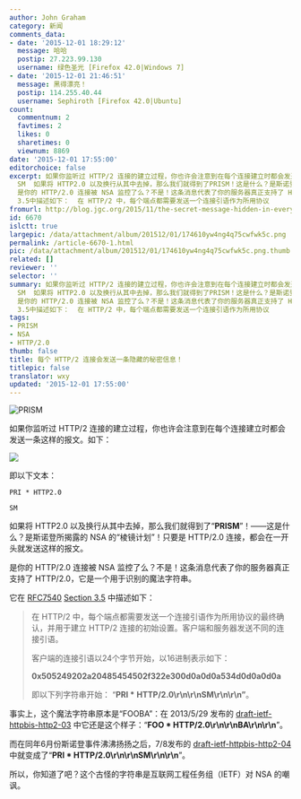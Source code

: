 ```yaml
---
author: John Graham
category: 新闻
comments_data:
- date: '2015-12-01 18:29:12'
  message: 哈哈
  postip: 27.223.99.130
  username: 绿色圣光 [Firefox 42.0|Windows 7]
- date: '2015-12-01 21:46:51'
  message: 黑得漂亮！
  postip: 114.255.40.44
  username: Sephiroth [Firefox 42.0|Ubuntu]
count:
  commentnum: 2
  favtimes: 2
  likes: 0
  sharetimes: 0
  viewnum: 8869
date: '2015-12-01 17:55:00'
editorchoice: false
excerpt: 如果你监听过 HTTP/2 连接的建立过程，你也许会注意到在每个连接建立时都会发送一条这样的报文。如下：  即以下文本： PRI * HTTP2.0
  SM  如果将 HTTP2.0 以及换行从其中去掉，那么我们就得到了PRISM！这是什么？是斯诺登所揭露的 NSA 的棱镜计划！只要是 HTTP/2.0 连接，都会在一开头就发送这样的报文。
  是你的 HTTP/2.0 连接被 NSA 监控了么？不是！这条消息代表了你的服务器真正支持了 HTTP/2.0，它是一个用于识别的魔法字符串。 它在 RFC7540Section
  3.5中描述如下：  在 HTTP/2 中，每个端点都需要发送一个连接引语作为所用协议
fromurl: http://blog.jgc.org/2015/11/the-secret-message-hidden-in-every.html
id: 6670
islctt: true
largepic: /data/attachment/album/201512/01/174610yw4ng4q75cwfwk5c.png
permalink: /article-6670-1.html
pic: /data/attachment/album/201512/01/174610yw4ng4q75cwfwk5c.png.thumb.jpg
related: []
reviewer: ''
selector: ''
summary: 如果你监听过 HTTP/2 连接的建立过程，你也许会注意到在每个连接建立时都会发送一条这样的报文。如下：  即以下文本： PRI * HTTP2.0
  SM  如果将 HTTP2.0 以及换行从其中去掉，那么我们就得到了PRISM！这是什么？是斯诺登所揭露的 NSA 的棱镜计划！只要是 HTTP/2.0 连接，都会在一开头就发送这样的报文。
  是你的 HTTP/2.0 连接被 NSA 监控了么？不是！这条消息代表了你的服务器真正支持了 HTTP/2.0，它是一个用于识别的魔法字符串。 它在 RFC7540Section
  3.5中描述如下：  在 HTTP/2 中，每个端点都需要发送一个连接引语作为所用协议
tags:
- PRISM
- NSA
- HTTP/2.0
thumb: false
title: 每个 HTTP/2 连接会发送一条隐藏的秘密信息！
titlepic: false
translator: wxy
updated: '2015-12-01 17:55:00'
---
```


![PRISM](/data/attachment/album/201512/01/174610yw4ng4q75cwfwk5c.png)


如果你监听过 HTTP/2 连接的建立过程，你也许会注意到在每个连接建立时都会发送一条这样的报文。如下：


![](/data/attachment/album/201512/01/171643b56fb677699sskne.png)


即以下文本：



```
PRI * HTTP2.0

SM

```

如果将 HTTP2.0 以及换行从其中去掉，那么我们就得到了“**PRISM**”！——这是什么？是斯诺登所揭露的 NSA 的“棱镜计划”！只要是 HTTP/2.0 连接，都会在一开头就发送这样的报文。


是你的 HTTP/2.0 连接被 NSA 监控了么？不是！这条消息代表了你的服务器真正支持了 HTTP/2.0，它是一个用于识别的魔法字符串。


它在 [RFC7540](https://tools.ietf.org/html/rfc7540) [Section 3.5](https://tools.ietf.org/html/rfc7540#section-3.5) 中描述如下：



> 
> 在 HTTP/2 中，每个端点都需要发送一个连接引语作为所用协议的最终确认，并用于建立 HTTP/2 连接的初始设置。客户端和服务器发送不同的连接引语。
> 
> 
> 客户端的连接引语以24个字节开始，以16进制表示如下：
> 
> 
>  **0x505249202a20485454502f322e300d0a0d0a534d0d0a0d0a**
> 
> 
> 即以下列字符串开始： “**PRI \*** **HTTP/2.0\r\n\r\nSM\r\n\r\n”**。
> 
> 
> 


  
事实上，这个魔法字符串原本是“FOOBA”：在 2013/5/29 发布的 [draft-ietf-httpbis-http2-03](https://tools.ietf.org/html/draft-ietf-httpbis-http2-03#section-3.2) 中它还是这个样子：“**FOO \* HTTP/2.0\r\n\r\nBA\r\n\r\n**”。


而在同年6月份斯诺登事件沸沸扬扬之后，7/8发布的 [draft-ietf-httpbis-http2-04](https://tools.ietf.org/html/draft-ietf-httpbis-http2-04) 中就变成了“**PRI \* HTTP/2.0\r\n\r\nSM\r\n\r\n**”。


 


所以，你知道了吧？这个古怪的字符串是互联网工程任务组（IETF）对 NSA 的嘲讽。